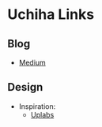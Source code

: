 # Uchiha Links

## Blog
* [Medium](https://medium.com/)

## Design
* Inspiration: 
  * [Uplabs](https://www.uplabs.com/)
